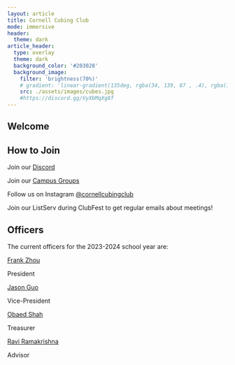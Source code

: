 ```yaml
---
layout: article
title: Cornell Cubing Club
mode: immersive
header:
  theme: dark
article_header:
  type: overlay
  theme: dark
  background_color: '#203028'
  background_image:
    filter: 'brightness(70%)'
    # gradient: 'linear-gradient(135deg, rgba(34, 139, 87 , .4), rgba(139, 34, 139, .4))'
    src: ./assets/images/cubes.jpg
    #https://discord.gg/VyXbMqXg8f
---
```


## Welcome

## How to Join

Join our [Discord](https://discord.gg/VyXbMqXg8f) 

Join our [Campus Groups](https://cornell.campusgroups.com/rubiksclub/home/)

Follow us on Instagram [@cornellcubingclub](https://www.instagram.com/cornellcubingclub/?igshid=MzRlODBiNWFlZA%3D%3D)

Join our ListServ during ClubFest to get regular emails about meetings!

## Officers

The current officers for the 2023-2024 school year are:

[Frank Zhou](mailto:fcz5@cornell.edu)

President

[Jason Guo](mailto:sg763@cornell.edu)

Vice-President

[Obaed Shah](mailto:os88@cornell.edu)

Treasurer

[Ravi Ramakrishna](mailto:ravi@math.cornell.edu)

Advisor
